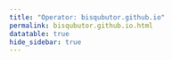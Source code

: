 ```yaml
---
title: "Operator: bisqubutor.github.io"
permalink: bisqubutor.github.io.html
datatable: true
hide_sidebar: true
---
```


<div>                        <script type="text/javascript">window.PlotlyConfig = {MathJaxConfig: 'local'};</script>
        <script src="https://cdn.plot.ly/plotly-latest.min.js"></script>                <div id="18ce8b78-b7b9-4fa0-b838-b06baee1f77e" class="plotly-graph-div" style="height:100%; width:100%;"></div>            <script type="text/javascript">                                    window.PLOTLYENV=window.PLOTLYENV || {};                                    if (document.getElementById("18ce8b78-b7b9-4fa0-b838-b06baee1f77e")) {                    Plotly.newPlot(                        "18ce8b78-b7b9-4fa0-b838-b06baee1f77e",                        [{"name": "exit probability (%)", "type": "scatter", "x": ["2021-08-08", "2021-08-09", "2021-08-10", "2021-08-11", "2021-08-12", "2021-08-13", "2021-08-14", "2021-08-15", "2021-08-16", "2021-08-17", "2021-08-18", "2021-08-19", "2021-08-20", "2021-08-21", "2021-08-22", "2021-08-24", "2021-08-25", "2021-08-26", "2021-08-27", "2021-08-28", "2021-08-29", "2021-08-30"], "xaxis": "x", "y": [0.0, null, 0.0, 0.0, 0.0, 0.0, 0.0, 0.0, 0.0, 0.0, 0.0, 0.0, 0.0, 0.0, 0.0, 0.0, 0.0, 0.0, 0.0, 0.0, 0.0, 0.0], "yaxis": "y"}, {"name": "guard probability (%)", "type": "scatter", "x": ["2021-08-08", "2021-08-09", "2021-08-10", "2021-08-11", "2021-08-12", "2021-08-13", "2021-08-14", "2021-08-15", "2021-08-16", "2021-08-17", "2021-08-18", "2021-08-19", "2021-08-20", "2021-08-21", "2021-08-22", "2021-08-24", "2021-08-25", "2021-08-26", "2021-08-27", "2021-08-28", "2021-08-29", "2021-08-30"], "xaxis": "x", "y": [0.0, null, 0.0, 0.0, 0.0, 0.0, 0.0, 0.0, 0.0, 0.0, 0.0, 0.0, 0.0, 0.0, 0.0, 0.0, 0.0, 0.0, 0.0, 0.0, 0.0, 0.0], "yaxis": "y"}, {"name": "advertised bandwidth", "type": "scatter", "x": ["2021-08-08", "2021-08-09", "2021-08-10", "2021-08-11", "2021-08-12", "2021-08-13", "2021-08-14", "2021-08-15", "2021-08-16", "2021-08-17", "2021-08-18", "2021-08-19", "2021-08-20", "2021-08-21", "2021-08-22", "2021-08-24", "2021-08-25", "2021-08-26", "2021-08-27", "2021-08-28", "2021-08-29", "2021-08-30"], "xaxis": "x", "y": [0.0, 0.28, 0.7, 0.02, 0.06, 0.18, 0.18, 0.2, 0.58, 0.7, 0.53, 0.26, 0.73, 0.69, 0.67, 1.15, 1.58, 1.49, 1.54, 1.61, 1.42, 1.72], "yaxis": "y2"}],                        {"hovermode": "x", "template": {"data": {"bar": [{"error_x": {"color": "#2a3f5f"}, "error_y": {"color": "#2a3f5f"}, "marker": {"line": {"color": "#E5ECF6", "width": 0.5}}, "type": "bar"}], "barpolar": [{"marker": {"line": {"color": "#E5ECF6", "width": 0.5}}, "type": "barpolar"}], "carpet": [{"aaxis": {"endlinecolor": "#2a3f5f", "gridcolor": "white", "linecolor": "white", "minorgridcolor": "white", "startlinecolor": "#2a3f5f"}, "baxis": {"endlinecolor": "#2a3f5f", "gridcolor": "white", "linecolor": "white", "minorgridcolor": "white", "startlinecolor": "#2a3f5f"}, "type": "carpet"}], "choropleth": [{"colorbar": {"outlinewidth": 0, "ticks": ""}, "type": "choropleth"}], "contour": [{"colorbar": {"outlinewidth": 0, "ticks": ""}, "colorscale": [[0.0, "#0d0887"], [0.1111111111111111, "#46039f"], [0.2222222222222222, "#7201a8"], [0.3333333333333333, "#9c179e"], [0.4444444444444444, "#bd3786"], [0.5555555555555556, "#d8576b"], [0.6666666666666666, "#ed7953"], [0.7777777777777778, "#fb9f3a"], [0.8888888888888888, "#fdca26"], [1.0, "#f0f921"]], "type": "contour"}], "contourcarpet": [{"colorbar": {"outlinewidth": 0, "ticks": ""}, "type": "contourcarpet"}], "heatmap": [{"colorbar": {"outlinewidth": 0, "ticks": ""}, "colorscale": [[0.0, "#0d0887"], [0.1111111111111111, "#46039f"], [0.2222222222222222, "#7201a8"], [0.3333333333333333, "#9c179e"], [0.4444444444444444, "#bd3786"], [0.5555555555555556, "#d8576b"], [0.6666666666666666, "#ed7953"], [0.7777777777777778, "#fb9f3a"], [0.8888888888888888, "#fdca26"], [1.0, "#f0f921"]], "type": "heatmap"}], "heatmapgl": [{"colorbar": {"outlinewidth": 0, "ticks": ""}, "colorscale": [[0.0, "#0d0887"], [0.1111111111111111, "#46039f"], [0.2222222222222222, "#7201a8"], [0.3333333333333333, "#9c179e"], [0.4444444444444444, "#bd3786"], [0.5555555555555556, "#d8576b"], [0.6666666666666666, "#ed7953"], [0.7777777777777778, "#fb9f3a"], [0.8888888888888888, "#fdca26"], [1.0, "#f0f921"]], "type": "heatmapgl"}], "histogram": [{"marker": {"colorbar": {"outlinewidth": 0, "ticks": ""}}, "type": "histogram"}], "histogram2d": [{"colorbar": {"outlinewidth": 0, "ticks": ""}, "colorscale": [[0.0, "#0d0887"], [0.1111111111111111, "#46039f"], [0.2222222222222222, "#7201a8"], [0.3333333333333333, "#9c179e"], [0.4444444444444444, "#bd3786"], [0.5555555555555556, "#d8576b"], [0.6666666666666666, "#ed7953"], [0.7777777777777778, "#fb9f3a"], [0.8888888888888888, "#fdca26"], [1.0, "#f0f921"]], "type": "histogram2d"}], "histogram2dcontour": [{"colorbar": {"outlinewidth": 0, "ticks": ""}, "colorscale": [[0.0, "#0d0887"], [0.1111111111111111, "#46039f"], [0.2222222222222222, "#7201a8"], [0.3333333333333333, "#9c179e"], [0.4444444444444444, "#bd3786"], [0.5555555555555556, "#d8576b"], [0.6666666666666666, "#ed7953"], [0.7777777777777778, "#fb9f3a"], [0.8888888888888888, "#fdca26"], [1.0, "#f0f921"]], "type": "histogram2dcontour"}], "mesh3d": [{"colorbar": {"outlinewidth": 0, "ticks": ""}, "type": "mesh3d"}], "parcoords": [{"line": {"colorbar": {"outlinewidth": 0, "ticks": ""}}, "type": "parcoords"}], "pie": [{"automargin": true, "type": "pie"}], "scatter": [{"marker": {"colorbar": {"outlinewidth": 0, "ticks": ""}}, "type": "scatter"}], "scatter3d": [{"line": {"colorbar": {"outlinewidth": 0, "ticks": ""}}, "marker": {"colorbar": {"outlinewidth": 0, "ticks": ""}}, "type": "scatter3d"}], "scattercarpet": [{"marker": {"colorbar": {"outlinewidth": 0, "ticks": ""}}, "type": "scattercarpet"}], "scattergeo": [{"marker": {"colorbar": {"outlinewidth": 0, "ticks": ""}}, "type": "scattergeo"}], "scattergl": [{"marker": {"colorbar": {"outlinewidth": 0, "ticks": ""}}, "type": "scattergl"}], "scattermapbox": [{"marker": {"colorbar": {"outlinewidth": 0, "ticks": ""}}, "type": "scattermapbox"}], "scatterpolar": [{"marker": {"colorbar": {"outlinewidth": 0, "ticks": ""}}, "type": "scatterpolar"}], "scatterpolargl": [{"marker": {"colorbar": {"outlinewidth": 0, "ticks": ""}}, "type": "scatterpolargl"}], "scatterternary": [{"marker": {"colorbar": {"outlinewidth": 0, "ticks": ""}}, "type": "scatterternary"}], "surface": [{"colorbar": {"outlinewidth": 0, "ticks": ""}, "colorscale": [[0.0, "#0d0887"], [0.1111111111111111, "#46039f"], [0.2222222222222222, "#7201a8"], [0.3333333333333333, "#9c179e"], [0.4444444444444444, "#bd3786"], [0.5555555555555556, "#d8576b"], [0.6666666666666666, "#ed7953"], [0.7777777777777778, "#fb9f3a"], [0.8888888888888888, "#fdca26"], [1.0, "#f0f921"]], "type": "surface"}], "table": [{"cells": {"fill": {"color": "#EBF0F8"}, "line": {"color": "white"}}, "header": {"fill": {"color": "#C8D4E3"}, "line": {"color": "white"}}, "type": "table"}]}, "layout": {"annotationdefaults": {"arrowcolor": "#2a3f5f", "arrowhead": 0, "arrowwidth": 1}, "autotypenumbers": "strict", "coloraxis": {"colorbar": {"outlinewidth": 0, "ticks": ""}}, "colorscale": {"diverging": [[0, "#8e0152"], [0.1, "#c51b7d"], [0.2, "#de77ae"], [0.3, "#f1b6da"], [0.4, "#fde0ef"], [0.5, "#f7f7f7"], [0.6, "#e6f5d0"], [0.7, "#b8e186"], [0.8, "#7fbc41"], [0.9, "#4d9221"], [1, "#276419"]], "sequential": [[0.0, "#0d0887"], [0.1111111111111111, "#46039f"], [0.2222222222222222, "#7201a8"], [0.3333333333333333, "#9c179e"], [0.4444444444444444, "#bd3786"], [0.5555555555555556, "#d8576b"], [0.6666666666666666, "#ed7953"], [0.7777777777777778, "#fb9f3a"], [0.8888888888888888, "#fdca26"], [1.0, "#f0f921"]], "sequentialminus": [[0.0, "#0d0887"], [0.1111111111111111, "#46039f"], [0.2222222222222222, "#7201a8"], [0.3333333333333333, "#9c179e"], [0.4444444444444444, "#bd3786"], [0.5555555555555556, "#d8576b"], [0.6666666666666666, "#ed7953"], [0.7777777777777778, "#fb9f3a"], [0.8888888888888888, "#fdca26"], [1.0, "#f0f921"]]}, "colorway": ["#636efa", "#EF553B", "#00cc96", "#ab63fa", "#FFA15A", "#19d3f3", "#FF6692", "#B6E880", "#FF97FF", "#FECB52"], "font": {"color": "#2a3f5f"}, "geo": {"bgcolor": "white", "lakecolor": "white", "landcolor": "#E5ECF6", "showlakes": true, "showland": true, "subunitcolor": "white"}, "hoverlabel": {"align": "left"}, "hovermode": "closest", "mapbox": {"style": "light"}, "paper_bgcolor": "white", "plot_bgcolor": "#E5ECF6", "polar": {"angularaxis": {"gridcolor": "white", "linecolor": "white", "ticks": ""}, "bgcolor": "#E5ECF6", "radialaxis": {"gridcolor": "white", "linecolor": "white", "ticks": ""}}, "scene": {"xaxis": {"backgroundcolor": "#E5ECF6", "gridcolor": "white", "gridwidth": 2, "linecolor": "white", "showbackground": true, "ticks": "", "zerolinecolor": "white"}, "yaxis": {"backgroundcolor": "#E5ECF6", "gridcolor": "white", "gridwidth": 2, "linecolor": "white", "showbackground": true, "ticks": "", "zerolinecolor": "white"}, "zaxis": {"backgroundcolor": "#E5ECF6", "gridcolor": "white", "gridwidth": 2, "linecolor": "white", "showbackground": true, "ticks": "", "zerolinecolor": "white"}}, "shapedefaults": {"line": {"color": "#2a3f5f"}}, "ternary": {"aaxis": {"gridcolor": "white", "linecolor": "white", "ticks": ""}, "baxis": {"gridcolor": "white", "linecolor": "white", "ticks": ""}, "bgcolor": "#E5ECF6", "caxis": {"gridcolor": "white", "linecolor": "white", "ticks": ""}}, "title": {"x": 0.05}, "xaxis": {"automargin": true, "gridcolor": "white", "linecolor": "white", "ticks": "", "title": {"standoff": 15}, "zerolinecolor": "white", "zerolinewidth": 2}, "yaxis": {"automargin": true, "gridcolor": "white", "linecolor": "white", "ticks": "", "title": {"standoff": 15}, "zerolinecolor": "white", "zerolinewidth": 2}}}, "xaxis": {"anchor": "y", "domain": [0.0, 0.94], "rangeselector": {"buttons": [{"count": 7, "label": "week", "step": "day", "stepmode": "backward"}, {"count": 1, "label": "month", "step": "month", "stepmode": "backward"}, {"count": 6, "label": "6 months", "step": "month", "stepmode": "backward"}, {"count": 1, "label": "year", "step": "year", "stepmode": "backward"}, {"step": "all"}]}}, "yaxis": {"anchor": "x", "domain": [0.0, 1.0], "rangemode": "nonnegative", "ticksuffix": "%", "title": {"text": "exit / guard probability"}}, "yaxis2": {"anchor": "x", "overlaying": "y", "rangemode": "nonnegative", "side": "right", "ticksuffix": " Gbit/s", "title": {"text": "advertised bandwidth"}}},                        {"responsive": true}                    )                };                            </script>        </div>

Only verified relays are included in the graph and table. A verified relay claims to be part of a domain
and can be verified to be part of it via the
["well-known" URL or DNS records](https://nusenu.github.io/ContactInfo-Information-Sharing-Specification/#proof).

<div class="datatable-begin"></div>

| Nickname                                                                          |   Mbit/s | Exit   | IPv4                                                   | IPv6                                                                                               | First Seen   | Tor Version   | AS Name   |
|:----------------------------------------------------------------------------------|---------:|:-------|:-------------------------------------------------------|:---------------------------------------------------------------------------------------------------|:-------------|:--------------|:----------|
| [bisqubutor](https://yui.cat/relay/00DAA8439FC3677FE505E60BB83AC2D71410E6DA.html) |       10 | N      | [107.189.13.137](https://stat.ripe.net/107.189.13.137) | [2605:6400:30:ee52:abad:babe:ca11:911](https://stat.ripe.net/2605:6400:30:ee52:abad:babe:ca11:911) | 2021-08-23   | 0.4.6.7       | None      |
| [bisqubutor](https://yui.cat/relay/01492969B7E4883680B492CCE11B58D52B368C2D.html) |       20 | N      | [107.189.14.191](https://stat.ripe.net/107.189.14.191) | [2605:6400:30:ee60:abad:babe:ca11:911](https://stat.ripe.net/2605:6400:30:ee60:abad:babe:ca11:911) | 2021-08-23   | 0.4.6.7       | None      |
| [bisqubutor](https://yui.cat/relay/01624A91757DD641C2981CE7DAACCD506E795CA8.html) |        6 | N      | [107.189.14.43](https://stat.ripe.net/107.189.14.43)   | [2605:6400:30:ee83::](https://stat.ripe.net/2605:6400:30:ee83::)                                   | 2021-08-22   | 0.4.6.7       | None      |
| [bisqubutor](https://yui.cat/relay/02B5CCB59FE984786AB7ACDFC4DED70879770747.html) |       24 | N      | [107.189.13.147](https://stat.ripe.net/107.189.13.147) | [2605:6400:30:ee5b:abad:babe:ca11:911](https://stat.ripe.net/2605:6400:30:ee5b:abad:babe:ca11:911) | 2021-08-23   | 0.4.6.7       | None      |
| [bisqubutor](https://yui.cat/relay/0BF5A9AA346E7E4EAC8226E180CF2F557BE14A25.html) |       21 | N      | [107.189.12.208](https://stat.ripe.net/107.189.12.208) | [2605:6400:30:ee6d::](https://stat.ripe.net/2605:6400:30:ee6d::)                                   | 2021-08-22   | 0.4.6.7       | None      |
| [bisqubutor](https://yui.cat/relay/0F27EF4462E12703B5CB25F54AB559F4668BA550.html) |       10 | N      | [104.244.72.218](https://stat.ripe.net/104.244.72.218) | [2605:6400:30:ee7a::](https://stat.ripe.net/2605:6400:30:ee7a::)                                   | 2021-08-22   | 0.4.6.7       | None      |
| [bisqubutor](https://yui.cat/relay/162758B7BB18B4E31A0F58C632055E0FBE513113.html) |       30 | N      | [107.189.14.180](https://stat.ripe.net/107.189.14.180) | [2605:6400:30:ef74:abad:babe:ca11:911](https://stat.ripe.net/2605:6400:30:ef74:abad:babe:ca11:911) | 2021-08-23   | 0.4.6.7       | None      |
| [bisqubutor](https://yui.cat/relay/17D2620406FE715057B2E3A6FC18227281967E83.html) |       29 | N      | [107.189.28.87](https://stat.ripe.net/107.189.28.87)   | [2605:6400:30:ee59:abad:babe:ca11:911](https://stat.ripe.net/2605:6400:30:ee59:abad:babe:ca11:911) | 2021-08-23   | 0.4.6.7       | None      |
| [bisqubutor](https://yui.cat/relay/1FD1A6D708A7E615F0E8B8584CA8FC7B4C6F2D47.html) |        6 | N      | [107.189.14.247](https://stat.ripe.net/107.189.14.247) | [2605:6400:30:ee84::](https://stat.ripe.net/2605:6400:30:ee84::)                                   | 2021-08-22   | 0.4.6.7       | None      |
| [bisqubutor](https://yui.cat/relay/206DCC992F3108B80E7C090A93CDA94B5D454FCC.html) |       13 | N      | [107.189.14.232](https://stat.ripe.net/107.189.14.232) | [2605:6400:30:ee5a:abad:babe:ca11:911](https://stat.ripe.net/2605:6400:30:ee5a:abad:babe:ca11:911) | 2021-08-23   | 0.4.6.7       | None      |
| [bisqubutor](https://yui.cat/relay/24372C3B67551ABDB0501CF2F7BE45789301486D.html) |        7 | N      | [107.189.14.212](https://stat.ripe.net/107.189.14.212) | [2605:6400:30:ee51:abad:babe:ca11:911](https://stat.ripe.net/2605:6400:30:ee51:abad:babe:ca11:911) | 2021-08-23   | 0.4.6.7       | None      |
| [bisqubutor](https://yui.cat/relay/2499F2D4E947F341D897F7FEC8FA69CB44C97AD3.html) |       13 | N      | [104.244.75.53](https://stat.ripe.net/104.244.75.53)   | [2605:6400:30:ee5e:abad:babe:ca11:911](https://stat.ripe.net/2605:6400:30:ee5e:abad:babe:ca11:911) | 2021-08-23   | 0.4.6.7       | None      |
| [bisqubutor](https://yui.cat/relay/293FC35431537DDF6FD293E408B2387878BC8803.html) |        3 | N      | [107.189.14.43](https://stat.ripe.net/107.189.14.43)   | [2605:6400:30:ee83::](https://stat.ripe.net/2605:6400:30:ee83::)                                   | 2021-08-22   | 0.4.6.7       | None      |
| [bisqubutor](https://yui.cat/relay/396113606A9345FD5089F5AD36E276E396C5526B.html) |       14 | N      | [107.189.13.39](https://stat.ripe.net/107.189.13.39)   | [2605:6400:30:ee5d:abad:babe:ca11:911](https://stat.ripe.net/2605:6400:30:ee5d:abad:babe:ca11:911) | 2021-08-23   | 0.4.6.7       | None      |
| [bisqubutor](https://yui.cat/relay/3DE6EB9D9996DC92DA292547A771FD87C4E6B0B4.html) |       14 | N      | [107.189.14.212](https://stat.ripe.net/107.189.14.212) | [2605:6400:30:ee51:abad:babe:ca11:911](https://stat.ripe.net/2605:6400:30:ee51:abad:babe:ca11:911) | 2021-08-23   | 0.4.6.7       | None      |
| [bisqubutor](https://yui.cat/relay/4002380780C83A772D2EFE87E5DB2C7B463D1919.html) |        3 | N      | [107.189.12.20](https://stat.ripe.net/107.189.12.20)   | [2605:6400:30:ee80::](https://stat.ripe.net/2605:6400:30:ee80::)                                   | 2021-08-22   | 0.4.6.7       | None      |
| [bisqubutor](https://yui.cat/relay/42FC6FFCE5E913FDC00A5905DB9475BC0F2811D1.html) |       18 | N      | [107.189.13.47](https://stat.ripe.net/107.189.13.47)   | [2605:6400:30:ee82::](https://stat.ripe.net/2605:6400:30:ee82::)                                   | 2021-08-22   | 0.4.6.7       | None      |
| [bisqubutor](https://yui.cat/relay/4602F360A022C97B1DCEFC2A8951733AD088BE26.html) |       11 | N      | [107.189.14.180](https://stat.ripe.net/107.189.14.180) | [2605:6400:30:ef74:abad:babe:ca11:911](https://stat.ripe.net/2605:6400:30:ef74:abad:babe:ca11:911) | 2021-08-23   | 0.4.6.7       | None      |
| [bisqubutor](https://yui.cat/relay/465836FA2D74731B9682CCAE7BEC5506288712AC.html) |        9 | N      | [107.189.12.20](https://stat.ripe.net/107.189.12.20)   | [2605:6400:30:ee80::](https://stat.ripe.net/2605:6400:30:ee80::)                                   | 2021-08-22   | 0.4.6.7       | None      |
| [bisqubutor](https://yui.cat/relay/46B72814FC21DE3E699096C3B6E7A279AF725434.html) |        6 | N      | [104.244.72.218](https://stat.ripe.net/104.244.72.218) | [2605:6400:30:ee7a::](https://stat.ripe.net/2605:6400:30:ee7a::)                                   | 2021-08-22   | 0.4.6.7       | None      |
| [bisqubutor](https://yui.cat/relay/47578A5152423A4E66F38493FE58837F3D0A691C.html) |        8 | N      | [104.244.79.116](https://stat.ripe.net/104.244.79.116) | [2605:6400:30:ee55:abad:babe:ca11:911](https://stat.ripe.net/2605:6400:30:ee55:abad:babe:ca11:911) | 2021-08-23   | 0.4.6.7       | None      |
| [bisqubutor](https://yui.cat/relay/4A20EA6797BB7E1DA02FFECB82D28A2EC3DD4115.html) |        9 | N      | [107.189.14.116](https://stat.ripe.net/107.189.14.116) | [2605:6400:30:ee53:abad:babe:ca11:911](https://stat.ripe.net/2605:6400:30:ee53:abad:babe:ca11:911) | 2021-08-23   | 0.4.6.7       | None      |
| [bisqubutor](https://yui.cat/relay/4BD3FBF068667B41D1A76C5BA689F46963B6D555.html) |        3 | N      | [209.141.51.111](https://stat.ripe.net/209.141.51.111) | [2605:6400:20:25c1::](https://stat.ripe.net/2605:6400:20:25c1::)                                   | 2021-08-22   | 0.4.6.7       | None      |
| [bisqubutor](https://yui.cat/relay/4C47F8450189F564785113109ABE9BD57118185A.html) |        7 | N      | [104.244.72.221](https://stat.ripe.net/104.244.72.221) | [2605:6400:30:ee7e::](https://stat.ripe.net/2605:6400:30:ee7e::)                                   | 2021-08-22   | 0.4.6.7       | None      |
| [bisqubutor](https://yui.cat/relay/5064A33EF7F6CDB4BD4EB32CF5F222B73639259C.html) |       11 | N      | [107.189.13.137](https://stat.ripe.net/107.189.13.137) | [2605:6400:30:ee52:abad:babe:ca11:911](https://stat.ripe.net/2605:6400:30:ee52:abad:babe:ca11:911) | 2021-08-23   | 0.4.6.7       | None      |
| [bisqubutor](https://yui.cat/relay/53C7C5305D6AC99C25477D6E1E17F4A15FE44A7A.html) |        3 | N      | [209.141.37.134](https://stat.ripe.net/209.141.37.134) | [2605:6400:20:f168::](https://stat.ripe.net/2605:6400:20:f168::)                                   | 2021-08-21   | 0.4.6.7       | None      |
| [bisqubutor](https://yui.cat/relay/55590D23896FA788884F313FDBDC2B5802EC0969.html) |        4 | N      | [107.189.14.117](https://stat.ripe.net/107.189.14.117) | [2605:6400:30:ee62:abad:babe:ca11:911](https://stat.ripe.net/2605:6400:30:ee62:abad:babe:ca11:911) | 2021-08-23   | 0.4.6.7       | None      |
| [bisqubutor](https://yui.cat/relay/55CBC2BEA02F2187BC036B3A703936A9232A6B24.html) |        6 | N      | [104.244.72.221](https://stat.ripe.net/104.244.72.221) | [2605:6400:30:ee7e::](https://stat.ripe.net/2605:6400:30:ee7e::)                                   | 2021-08-22   | 0.4.6.7       | None      |
| [bisqubutor](https://yui.cat/relay/5A783DAC3DD1666B6B9C5B35935B34847D6E9554.html) |        3 | N      | [107.189.14.239](https://stat.ripe.net/107.189.14.239) | [2605:6400:30:ee81::](https://stat.ripe.net/2605:6400:30:ee81::)                                   | 2021-08-22   | 0.4.6.7       | None      |
| [bisqubutor](https://yui.cat/relay/5E2D0C65E26B52DDC559A97E6907BFDF455E5021.html) |        4 | N      | [107.189.14.101](https://stat.ripe.net/107.189.14.101) | [2605:6400:30:ee58:abad:babe:ca11:911](https://stat.ripe.net/2605:6400:30:ee58:abad:babe:ca11:911) | 2021-08-23   | 0.4.6.7       | None      |
| [bisqubutor](https://yui.cat/relay/5E7BCE3F2FADA1881495D6234EB259D09A3BE7D8.html) |       14 | N      | [107.189.13.133](https://stat.ripe.net/107.189.13.133) | [2605:6400:30:ee5c:abad:babe:ca11:911](https://stat.ripe.net/2605:6400:30:ee5c:abad:babe:ca11:911) | 2021-08-23   | 0.4.6.7       | None      |
| [bisqubutor](https://yui.cat/relay/61D11322259A3A2857CAECF5C0E93C8495B25BD5.html) |        8 | N      | [107.189.14.239](https://stat.ripe.net/107.189.14.239) | [2605:6400:30:ee81::](https://stat.ripe.net/2605:6400:30:ee81::)                                   | 2021-08-22   | 0.4.6.7       | None      |
| [bisqubutor](https://yui.cat/relay/64BBAF4C83B342E94374A1F31B1689C64EC65BDC.html) |        3 | N      | [107.189.13.102](https://stat.ripe.net/107.189.13.102) | [2605:6400:30:ef00:feed:dead:beef:443](https://stat.ripe.net/2605:6400:30:ef00:feed:dead:beef:443) | 2021-08-20   | 0.4.6.7       | None      |
| [bisqubutor](https://yui.cat/relay/6546E56BEDC540282FD52735B11CB58C476852B8.html) |        3 | N      | [107.189.14.30](https://stat.ripe.net/107.189.14.30)   | [2605:6400:30:ee6c::](https://stat.ripe.net/2605:6400:30:ee6c::)                                   | 2021-08-22   | 0.4.6.7       | None      |
| [bisqubutor](https://yui.cat/relay/69637ACC094A79D871AAB7F51CCC41076F9BE89A.html) |       16 | N      | [107.189.14.30](https://stat.ripe.net/107.189.14.30)   | [2605:6400:30:ee6c::](https://stat.ripe.net/2605:6400:30:ee6c::)                                   | 2021-08-22   | 0.4.6.7       | None      |
| [bisqubutor](https://yui.cat/relay/696C70B202F8609C35BDDFB9E3D03AB73A51DFBE.html) |       15 | N      | [107.189.13.133](https://stat.ripe.net/107.189.13.133) | [2605:6400:30:ee5c:abad:babe:ca11:911](https://stat.ripe.net/2605:6400:30:ee5c:abad:babe:ca11:911) | 2021-08-23   | 0.4.6.7       | None      |
| [bisqubutor](https://yui.cat/relay/6D8FDB3F4E9314EB6A5BDC301665A201E3CCCF85.html) |       91 | N      | [198.98.62.35](https://stat.ripe.net/198.98.62.35)     | [2605:6400:10:fa8:9974:d3b:1832:8a1e](https://stat.ripe.net/2605:6400:10:fa8:9974:d3b:1832:8a1e)   | 2021-08-22   | 0.4.6.7       | None      |
| [bisqubutor](https://yui.cat/relay/6D98919223B91201789FAD039C3133D59F5813DC.html) |        9 | N      | [107.189.14.247](https://stat.ripe.net/107.189.14.247) | [2605:6400:30:ee84::](https://stat.ripe.net/2605:6400:30:ee84::)                                   | 2021-08-22   | 0.4.6.7       | None      |
| [bisqubutor](https://yui.cat/relay/6DF2F8ECD822810560F3541BE5FA45E61B9D463E.html) |       17 | N      | [107.189.12.101](https://stat.ripe.net/107.189.12.101) | [2605:6400:30:ee86::](https://stat.ripe.net/2605:6400:30:ee86::)                                   | 2021-08-22   | 0.4.6.7       | None      |
| [bisqubutor](https://yui.cat/relay/6EC2C5061C7E50CB33C8443E6D762F935800FC1F.html) |       11 | N      | [107.189.1.210](https://stat.ripe.net/107.189.1.210)   | [2605:6400:30:ee63:abad:babe:ca11:911](https://stat.ripe.net/2605:6400:30:ee63:abad:babe:ca11:911) | 2021-08-23   | 0.4.6.7       | None      |
| [bisqubutor](https://yui.cat/relay/703412F69F060DA60F201AE2CB2B56B4D4D39733.html) |        3 | N      | [107.189.14.109](https://stat.ripe.net/107.189.14.109) | [2605:6400:30:ee7d::](https://stat.ripe.net/2605:6400:30:ee7d::)                                   | 2021-08-22   | 0.4.6.7       | None      |
| [bisqubutor](https://yui.cat/relay/7458F2EA1BFBEC20A65C6649A514BAFCB06E098E.html) |        4 | N      | [107.189.12.70](https://stat.ripe.net/107.189.12.70)   | [2605:6400:30:ee6b::](https://stat.ripe.net/2605:6400:30:ee6b::)                                   | 2021-08-22   | 0.4.6.7       | None      |
| [bisqubutor](https://yui.cat/relay/7710C1CF7A4F8C8F4C963EB93601D813FAF45C03.html) |       25 | N      | [107.189.14.115](https://stat.ripe.net/107.189.14.115) | [2605:6400:30:ee54:abad:babe:ca11:911](https://stat.ripe.net/2605:6400:30:ee54:abad:babe:ca11:911) | 2021-08-23   | 0.4.6.7       | None      |
| [bisqubutor](https://yui.cat/relay/7BA225C188D468E9731FB99DDB939533134F4FE1.html) |        4 | N      | [107.189.14.174](https://stat.ripe.net/107.189.14.174) | [2605:6400:30:ee6e::](https://stat.ripe.net/2605:6400:30:ee6e::)                                   | 2021-08-22   | 0.4.6.7       | None      |
| [bisqubutor](https://yui.cat/relay/7CDCDE0C6815F9C81215DCB4D2F4370B33810E4A.html) |       35 | N      | [107.189.29.216](https://stat.ripe.net/107.189.29.216) | [2605:6400:30:ee56:abad:babe:ca11:911](https://stat.ripe.net/2605:6400:30:ee56:abad:babe:ca11:911) | 2021-08-23   | 0.4.6.7       | None      |
| [bisqubutor](https://yui.cat/relay/7D933AACB73ADD2BD656517327FDC7DB6FFE9742.html) |        3 | N      | [107.189.13.102](https://stat.ripe.net/107.189.13.102) | [2605:6400:30:ef00:feed:beef:f00d:80](https://stat.ripe.net/2605:6400:30:ef00:feed:beef:f00d:80)   | 2021-08-20   | 0.4.6.7       | None      |
| [bisqubutor](https://yui.cat/relay/7DB87735A80FF2C7B194FC086A6E559BF6924942.html) |       16 | N      | [107.189.14.62](https://stat.ripe.net/107.189.14.62)   | [2605:6400:30:ee77::](https://stat.ripe.net/2605:6400:30:ee77::)                                   | 2021-08-22   | 0.4.6.7       | None      |
| [bisqubutor](https://yui.cat/relay/81766407BEFE7EAA4CFFFE31FEFEC8F7D5F39C98.html) |       15 | N      | [107.189.1.187](https://stat.ripe.net/107.189.1.187)   | [2605:6400:30:ee64:abad:babe:ca11:911](https://stat.ripe.net/2605:6400:30:ee64:abad:babe:ca11:911) | 2021-08-23   | 0.4.6.7       | None      |
| [bisqubutor](https://yui.cat/relay/8269EE29D42DB69BCC29D26150B02177869FDBD1.html) |       11 | N      | [104.244.74.3](https://stat.ripe.net/104.244.74.3)     | [2605:6400:30:ee6a:abad:babe:ca11:911](https://stat.ripe.net/2605:6400:30:ee6a:abad:babe:ca11:911) | 2021-08-23   | 0.4.6.7       | None      |
| [bisqubutor](https://yui.cat/relay/880BA897F01DDEB07611FBD4D466B8C40A141683.html) |        7 | N      | [107.189.14.116](https://stat.ripe.net/107.189.14.116) | [2605:6400:30:ee53:abad:babe:ca11:911](https://stat.ripe.net/2605:6400:30:ee53:abad:babe:ca11:911) | 2021-08-23   | 0.4.6.7       | None      |
| [bisqubutor](https://yui.cat/relay/8A079D90375529B9A07EB7DF0CF5C64AD3E0E292.html) |       17 | N      | [107.189.12.71](https://stat.ripe.net/107.189.12.71)   | [2605:6400:30:ee8c:abad:babe:ca11:911](https://stat.ripe.net/2605:6400:30:ee8c:abad:babe:ca11:911) | 2021-08-23   | 0.4.6.7       | None      |
| [bisqubutor](https://yui.cat/relay/8DA2547A149F5809A12F708126E18ED2DBB0957B.html) |       12 | N      | [107.189.14.109](https://stat.ripe.net/107.189.14.109) | [2605:6400:30:ee7d::](https://stat.ripe.net/2605:6400:30:ee7d::)                                   | 2021-08-22   | 0.4.6.7       | None      |
| [bisqubutor](https://yui.cat/relay/8E38C8CDF4CDA95E7D629AE01B8B2817933EDD23.html) |      233 | N      | [107.189.13.149](https://stat.ripe.net/107.189.13.149) | [2605:6400:30:f045:b16:b00b:babe:80](https://stat.ripe.net/2605:6400:30:f045:b16:b00b:babe:80)     | 2021-08-11   | 0.4.6.7       | None      |
| [bisqubutor](https://yui.cat/relay/923658C927393677385972C104A8934C30780F3F.html) |        8 | N      | [107.189.13.47](https://stat.ripe.net/107.189.13.47)   | [2605:6400:30:ee82::](https://stat.ripe.net/2605:6400:30:ee82::)                                   | 2021-08-22   | 0.4.6.7       | None      |
| [bisqubutor](https://yui.cat/relay/9312C446A74D82A4A0BB03835499EF943226F2A3.html) |       16 | N      | [107.189.28.87](https://stat.ripe.net/107.189.28.87)   | [2605:6400:30:ee59:abad:babe:ca11:911](https://stat.ripe.net/2605:6400:30:ee59:abad:babe:ca11:911) | 2021-08-23   | 0.4.6.7       | None      |
| [bisqubutor](https://yui.cat/relay/940C871AF53BE7F11D39679F623BFD78459E83A8.html) |        4 | N      | [107.189.14.223](https://stat.ripe.net/107.189.14.223) | [2605:6400:30:ee7b::](https://stat.ripe.net/2605:6400:30:ee7b::)                                   | 2021-08-22   | 0.4.6.7       | None      |
| [bisque](https://yui.cat/relay/946C240A7FD94E82342D41C34A30208FBFF4ACC5.html)     |       44 | N      | [104.244.72.34](https://stat.ripe.net/104.244.72.34)   | [2605:6400:30:f45b:dead:beef:acab:443](https://stat.ripe.net/2605:6400:30:f45b:dead:beef:acab:443) | 2021-08-07   | 0.4.6.7       | None      |
| [bisqubutor](https://yui.cat/relay/95235DAF0E47C26045E95D37FF97540C9F4E92C3.html) |       35 | N      | [107.189.12.71](https://stat.ripe.net/107.189.12.71)   | [2605:6400:30:ee8c:abad:babe:ca11:911](https://stat.ripe.net/2605:6400:30:ee8c:abad:babe:ca11:911) | 2021-08-23   | 0.4.6.7       | None      |
| [bisqubutor](https://yui.cat/relay/95B4C206DF2C0680FFEADB9AC1B7D05B8AB084C2.html) |       10 | N      | [107.189.12.208](https://stat.ripe.net/107.189.12.208) | [2605:6400:30:ee6d::](https://stat.ripe.net/2605:6400:30:ee6d::)                                   | 2021-08-22   | 0.4.6.7       | None      |
| [bisqubutor](https://yui.cat/relay/995F697E8843BC4D3AB4CB6A265819A318E989FF.html) |       17 | N      | [107.189.12.26](https://stat.ripe.net/107.189.12.26)   | [2605:6400:30:ee7c::](https://stat.ripe.net/2605:6400:30:ee7c::)                                   | 2021-08-22   | 0.4.6.7       | None      |
| [bisqubutor](https://yui.cat/relay/9CB1AB6CF719EF4FBD01565D2F151670124435AE.html) |        9 | N      | [107.189.14.187](https://stat.ripe.net/107.189.14.187) | [2605:6400:30:ee61:abad:babe:ca11:911](https://stat.ripe.net/2605:6400:30:ee61:abad:babe:ca11:911) | 2021-08-23   | 0.4.6.7       | None      |
| [bisqubutor](https://yui.cat/relay/9E42A3B2E83BA7B3195190DB4792DBFBBEAD6897.html) |        3 | N      | [107.189.14.174](https://stat.ripe.net/107.189.14.174) | [2605:6400:30:ee6e::](https://stat.ripe.net/2605:6400:30:ee6e::)                                   | 2021-08-22   | 0.4.6.7       | None      |
| [bisqubutor](https://yui.cat/relay/A0AE9A0D0F4A4B755339DE67F632D6EA26F0834F.html) |        3 | N      | [107.189.14.62](https://stat.ripe.net/107.189.14.62)   | [2605:6400:30:ee77::](https://stat.ripe.net/2605:6400:30:ee77::)                                   | 2021-08-22   | 0.4.6.7       | None      |
| [bisqubutor](https://yui.cat/relay/A244DE8840B719F28FA6B113E3A7E485CE7E6F71.html) |       13 | N      | [107.189.14.115](https://stat.ripe.net/107.189.14.115) | [2605:6400:30:ee54:abad:babe:ca11:911](https://stat.ripe.net/2605:6400:30:ee54:abad:babe:ca11:911) | 2021-08-23   | 0.4.6.7       | None      |
| [bisqubutor](https://yui.cat/relay/A3E2853FA5542CBF3BF84DD83C926F3C79C1586D.html) |       17 | N      | [107.189.6.126](https://stat.ripe.net/107.189.6.126)   | [2605:6400:30:ee57:abad:babe:ca11:911](https://stat.ripe.net/2605:6400:30:ee57:abad:babe:ca11:911) | 2021-08-23   | 0.4.6.7       | None      |
| [bisqubutor](https://yui.cat/relay/A3FDF27CD46836EF7CB0A881605057CC2C4A8D5C.html) |        3 | N      | [107.189.4.126](https://stat.ripe.net/107.189.4.126)   | [2605:6400:30:ee7f::](https://stat.ripe.net/2605:6400:30:ee7f::)                                   | 2021-08-22   | 0.4.6.7       | None      |
| [bisqubutor](https://yui.cat/relay/A4387A5C885F00E0BE3CC8509188C0BE80B70C9F.html) |        4 | N      | [107.189.13.39](https://stat.ripe.net/107.189.13.39)   | [2605:6400:30:ee5d:abad:babe:ca11:911](https://stat.ripe.net/2605:6400:30:ee5d:abad:babe:ca11:911) | 2021-08-23   | 0.4.6.7       | None      |
| [bisqubutor](https://yui.cat/relay/A595684DB647720BB7659BA706DEB1629AFCAB9B.html) |       16 | N      | [107.189.8.126](https://stat.ripe.net/107.189.8.126)   | [2605:6400:30:ee5f:abad:babe:ca11:911](https://stat.ripe.net/2605:6400:30:ee5f:abad:babe:ca11:911) | 2021-08-23   | 0.4.6.7       | None      |
| [bisqubutor](https://yui.cat/relay/A6225338F4722B6358B04869306F609F4D5E81B2.html) |        3 | N      | [209.141.37.134](https://stat.ripe.net/209.141.37.134) | [2605:6400:20:f168::](https://stat.ripe.net/2605:6400:20:f168::)                                   | 2021-08-21   | 0.4.6.7       | None      |
| [bisqubutor](https://yui.cat/relay/A632FDB9F67502AB630E9C8D31F327FCC2A8A9E4.html) |       11 | N      | [107.189.1.187](https://stat.ripe.net/107.189.1.187)   | [2605:6400:30:ee64:abad:babe:ca11:911](https://stat.ripe.net/2605:6400:30:ee64:abad:babe:ca11:911) | 2021-08-23   | 0.4.6.7       | None      |
| [bisqubutor](https://yui.cat/relay/A659749056DEC06DD3CDDCE56F5D04BEBA932A9B.html) |       27 | N      | [107.189.14.187](https://stat.ripe.net/107.189.14.187) | [2605:6400:30:ee61:abad:babe:ca11:911](https://stat.ripe.net/2605:6400:30:ee61:abad:babe:ca11:911) | 2021-08-23   | 0.4.6.7       | None      |
| [bisqubutor](https://yui.cat/relay/AADA86C348DFA05598B8D2CF0263D7DC213C3C95.html) |        5 | N      | [107.189.14.101](https://stat.ripe.net/107.189.14.101) | [2605:6400:30:ee58:abad:babe:ca11:911](https://stat.ripe.net/2605:6400:30:ee58:abad:babe:ca11:911) | 2021-08-23   | 0.4.6.7       | None      |
| [bisqubutor](https://yui.cat/relay/B07A9EFD4B254B3B8C06579C1B10785C2FDD5C26.html) |        3 | N      | [107.189.14.232](https://stat.ripe.net/107.189.14.232) | [2605:6400:30:ee5a:abad:babe:ca11:911](https://stat.ripe.net/2605:6400:30:ee5a:abad:babe:ca11:911) | 2021-08-23   | 0.4.6.7       | None      |
| [bisqubutor](https://yui.cat/relay/B4C75EB90D58D286A9BB3DA02344DE0A8CAF3191.html) |        7 | N      | [107.189.13.147](https://stat.ripe.net/107.189.13.147) | [2605:6400:30:ee5b:abad:babe:ca11:911](https://stat.ripe.net/2605:6400:30:ee5b:abad:babe:ca11:911) | 2021-08-23   | 0.4.6.7       | None      |
| [bisqubutor](https://yui.cat/relay/BE582CEFF3204E86ED6510C5AD00697817FEEC6A.html) |        9 | N      | [107.189.12.70](https://stat.ripe.net/107.189.12.70)   | [2605:6400:30:ee6b::](https://stat.ripe.net/2605:6400:30:ee6b::)                                   | 2021-08-22   | 0.4.6.7       | None      |
| [bisqubutor](https://yui.cat/relay/C12259352DA56FD9E5B3930A2AFA54EF62FBCCD7.html) |       14 | N      | [107.189.1.210](https://stat.ripe.net/107.189.1.210)   | [2605:6400:30:ee63:abad:babe:ca11:911](https://stat.ripe.net/2605:6400:30:ee63:abad:babe:ca11:911) | 2021-08-23   | 0.4.6.7       | None      |
| [bisqubutor](https://yui.cat/relay/CB0ED2962ADEACFD67ABD84CC9806F6991BB9F98.html) |       10 | N      | [107.189.8.126](https://stat.ripe.net/107.189.8.126)   | [2605:6400:30:ee5f:abad:babe:ca11:911](https://stat.ripe.net/2605:6400:30:ee5f:abad:babe:ca11:911) | 2021-08-23   | 0.4.6.7       | None      |
| [bisqubutor](https://yui.cat/relay/D153741DEA2D6ED63EEF2554147B323E922487D4.html) |        3 | N      | [107.189.4.126](https://stat.ripe.net/107.189.4.126)   | [2605:6400:30:ee7f::](https://stat.ripe.net/2605:6400:30:ee7f::)                                   | 2021-08-22   | 0.4.6.7       | None      |
| [bisqubutor](https://yui.cat/relay/D36BC8F6C2004D352D8115832A3FCECC41B377A7.html) |        6 | N      | [104.244.74.3](https://stat.ripe.net/104.244.74.3)     | [2605:6400:30:ee6a:abad:babe:ca11:911](https://stat.ripe.net/2605:6400:30:ee6a:abad:babe:ca11:911) | 2021-08-23   | 0.4.6.7       | None      |
| [bisqubutor](https://yui.cat/relay/E05799EDF55809849303E7F6F32F952BF172377F.html) |        6 | N      | [104.244.75.53](https://stat.ripe.net/104.244.75.53)   | [2605:6400:30:ee5e:abad:babe:ca11:911](https://stat.ripe.net/2605:6400:30:ee5e:abad:babe:ca11:911) | 2021-08-23   | 0.4.6.7       | None      |
| [bisqubutor](https://yui.cat/relay/E182F5DFCFF3E9562E859B0302DBA660B20CB8C6.html) |        5 | N      | [107.189.12.26](https://stat.ripe.net/107.189.12.26)   | [2605:6400:30:ee7c::](https://stat.ripe.net/2605:6400:30:ee7c::)                                   | 2021-08-22   | 0.4.6.7       | None      |
| [bisqubutor](https://yui.cat/relay/E47FFD3A42891C4BE0B2D1892F42B0C916DF2109.html) |       29 | N      | [104.244.79.116](https://stat.ripe.net/104.244.79.116) | [2605:6400:30:ee55:abad:babe:ca11:911](https://stat.ripe.net/2605:6400:30:ee55:abad:babe:ca11:911) | 2021-08-23   | 0.4.6.7       | None      |
| [bisqubutor](https://yui.cat/relay/E95D385D9C17121C302610B6E14C40E15AD992D2.html) |        7 | N      | [107.189.6.126](https://stat.ripe.net/107.189.6.126)   | [2605:6400:30:ee57:abad:babe:ca11:911](https://stat.ripe.net/2605:6400:30:ee57:abad:babe:ca11:911) | 2021-08-23   | 0.4.6.7       | None      |
| [bisques](https://yui.cat/relay/EB0EBD9730A53DB55A2B60661E96CBAF98B5CEC8.html)    |       42 | N      | [104.244.72.34](https://stat.ripe.net/104.244.72.34)   | [2605:6400:30:f45b:abad:cafe:acab:80](https://stat.ripe.net/2605:6400:30:f45b:abad:cafe:acab:80)   | 2021-08-07   | 0.4.6.7       | None      |
| [bisqubutor](https://yui.cat/relay/EF4626CD419223D290EB2C60E33765C9BB9EF3A7.html) |       12 | N      | [107.189.29.216](https://stat.ripe.net/107.189.29.216) | [2605:6400:30:ee56:abad:babe:ca11:911](https://stat.ripe.net/2605:6400:30:ee56:abad:babe:ca11:911) | 2021-08-23   | 0.4.6.7       | None      |
| [bisqubutor](https://yui.cat/relay/F03221DCA38F06BDB8B0C063B5AC6E3393794B24.html) |       17 | N      | [107.189.12.101](https://stat.ripe.net/107.189.12.101) | [2605:6400:30:ee86::](https://stat.ripe.net/2605:6400:30:ee86::)                                   | 2021-08-22   | 0.4.6.7       | None      |
| [bisqubutor](https://yui.cat/relay/F87FF2B0775DDB075C2410A7B7BA3FFA364B9DEB.html) |        7 | N      | [107.189.14.223](https://stat.ripe.net/107.189.14.223) | [2605:6400:30:ee7b::](https://stat.ripe.net/2605:6400:30:ee7b::)                                   | 2021-08-22   | 0.4.6.7       | None      |
| [bisqubutor](https://yui.cat/relay/FA4B1D0E922F79171106B1F285CBFC4D8495A20B.html) |      104 | N      | [198.98.62.35](https://stat.ripe.net/198.98.62.35)     | [2605:6400:10:fa8:fcec:2ca0:7fc1:e1b5](https://stat.ripe.net/2605:6400:10:fa8:fcec:2ca0:7fc1:e1b5) | 2021-08-22   | 0.4.6.7       | None      |
| [bisqubutor](https://yui.cat/relay/FACEC680840F0A86E2217B38C9C7F0C013320627.html) |       33 | N      | [107.189.14.191](https://stat.ripe.net/107.189.14.191) | [2605:6400:30:ee60:abad:babe:ca11:911](https://stat.ripe.net/2605:6400:30:ee60:abad:babe:ca11:911) | 2021-08-23   | 0.4.6.7       | None      |
| [bisqubutor](https://yui.cat/relay/FDC07B85B348D7F10E28233414C88B37525D0DD5.html) |       21 | N      | [107.189.14.117](https://stat.ripe.net/107.189.14.117) | [2605:6400:30:ee62:abad:babe:ca11:911](https://stat.ripe.net/2605:6400:30:ee62:abad:babe:ca11:911) | 2021-08-23   | 0.4.6.7       | None      |
| [bisqubutor](https://yui.cat/relay/FF381073B27419EC62B75597F773FDB19295C22B.html) |        2 | N      | [209.141.51.111](https://stat.ripe.net/209.141.51.111) | [2605:6400:20:25c1::](https://stat.ripe.net/2605:6400:20:25c1::)                                   | 2021-08-22   | 0.4.6.7       | None      |
| [bisqubutor](https://yui.cat/relay/FF96CB5DEEF6DDA874F79230809BC3DB5D139275.html) |      200 | N      | [107.189.13.149](https://stat.ripe.net/107.189.13.149) | [2605:6400:30:f045:c01d:cafe:d00d:443](https://stat.ripe.net/2605:6400:30:f045:c01d:cafe:d00d:443) | 2021-08-11   | 0.4.6.7       | None      |

<div class="datatable-end"></div> 